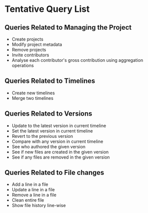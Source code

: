 # Tentative Query List

## Queries Related to Managing the Project
- Create projects
- Modify project metadata
- Remove projects
- Invite contributors
- Analyse each contributor's gross contribution using aggregation operations

## Queries Related to Timelines
- Create new timelines
- Merge two timelines

## Queries Related to Versions
- Update to the latest version in current timeline
- Set the latest version in current timeline 
- Revert to the previous version 
- Compare with any version in current timeline 
- See who authored the given version  
- See if new files are created in the given version
- See if any files are removed in the given version

## Queries Related to File changes
- Add a line in a file
- Update a line in a file
- Remove a line in a file
- Clean entire file
- Show file history line-wise
